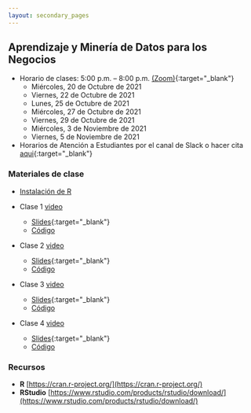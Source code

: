 ```yaml
---
layout: secondary_pages
---
```


## Aprendizaje y Minería de Datos para los Negocios


- Horario de clases:  5:00 p.m. – 8:00 p.m. [(Zoom)](https://uniandes-edu-co.zoom.us/j/86146075454){:target="_blank"}
	- Miércoles, 20 de Octubre de 2021
	- Viernes, 22 de Octubre de 2021
	- Lunes, 25 de Octubre de 2021
	- Miércoles, 27 de Octubre de 2021
	- Viernes, 29 de Octubre de 2021
	- Miércoles, 3 de Noviembre de 2021
	- Viernes, 5 de Noviembre de 2021
- Horarios de Atención a Estudiantes por el canal de Slack o  hacer cita [aqui](https://calendly.com/i-sarmiento/horarios-atencion-estudiantes){:target="_blank"}
	

### Materiales de clase

- [Instalación de  R](https://rawcdn.githack.com/ignaciomsarmiento/BDML_USCO/53fbb98c1795eaa9c826135f3e12610d3027c896/Tutorials/01_Install_R/Install_R.html)


- Clase 1 [video](https://uniandes.hosted.panopto.com/Panopto/Pages/Viewer.aspx?id=2c71fc1c-2535-4d8b-af08-adc8001a11cc)
	- [Slides](BDML_USCO/Lecture1.pdf){:target="_blank"} 
	- [Código](https://github.com/ignaciomsarmiento/BDML_USCO/blob/master/Tutorials/Clase01/01_Codigos.R)
- Clase 2 [video](https://uniandes.hosted.panopto.com/Panopto/Pages/Viewer.aspx?id=4e354b4f-450d-4ad3-93ee-adca0017eb26)
	- [Slides](BDML_USCO/Lecture02.pdf){:target="_blank"}
	- [Código](https://github.com/ignaciomsarmiento/BDML_USCO/blob/master/Tutorials/Clase02/02_Codigos.R)
- Clase 3 [video](https://uniandes.hosted.panopto.com/Panopto/Pages/Viewer.aspx?id=2437a15a-37c8-4a96-b206-adcd0023e07d)
	- [Slides](https://github.com/ignaciomsarmiento/BDML_USCO/blob/master/Lectures/Lecture03/Lecture03.pdf){:target="_blank"}
	- [Código](https://github.com/ignaciomsarmiento/BDML_USCO/blob/master/Tutorials/Clase03/03_Codigos.R)
- Clase 4 [video]()
	- [Slides](https://github.com/ignaciomsarmiento/BDML_USCO/blob/master/Lectures/Lecture04/Lecture04.pdf){:target="_blank"}
	- [Código](https://github.com/ignaciomsarmiento/BDML_USCO/blob/master/Tutorials/Clase04/04_Codigos.R)
	


### Recursos

- **R**  [https://cran.r-project.org/](https://cran.r-project.org/)
- **RStudio**  [https://www.rstudio.com/products/rstudio/download/](https://www.rstudio.com/products/rstudio/download/)

